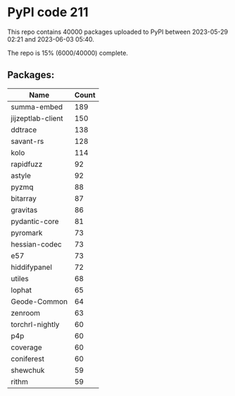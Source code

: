 # PyPI code 211

This repo contains 40000 packages uploaded to PyPI between 
2023-05-29 02:21 and 2023-06-03 05:40.

The repo is 15% (6000/40000) complete.

## Packages:

| Name  | Count |
| ----- | ----- |
| summa-embed | 189 |
| jijzeptlab-client | 150 |
| ddtrace | 138 |
| savant-rs | 128 |
| kolo | 114 |
| rapidfuzz | 92 |
| astyle | 92 |
| pyzmq | 88 |
| bitarray | 87 |
| gravitas | 86 |
| pydantic-core | 81 |
| pyromark | 73 |
| hessian-codec | 73 |
| e57 | 73 |
| hiddifypanel | 72 |
| utiles | 68 |
| lophat | 65 |
| Geode-Common | 64 |
| zenroom | 63 |
| torchrl-nightly | 60 |
| p4p | 60 |
| coverage | 60 |
| coniferest | 60 |
| shewchuk | 59 |
| rithm | 59 |



